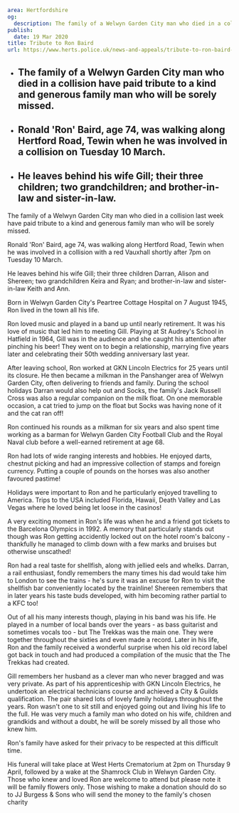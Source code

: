 ```yaml
area: Hertfordshire
og:
  description: The family of a Welwyn Garden City man who died in a collision last week have paid tribute to a kind and generous family man who will be sorely missed.
publish:
  date: 19 Mar 2020
title: Tribute to Ron Baird
url: https://www.herts.police.uk/news-and-appeals/tribute-to-ron-baird-1553b
```

* ## The family of a Welwyn Garden City man who died in a collision have paid tribute to a kind and generous family man who will be sorely missed.

 * ## Ronald 'Ron' Baird, age 74, was walking along Hertford Road, Tewin when he was involved in a collision on Tuesday 10 March.

 * ## He leaves behind his wife Gill; their three children; two grandchildren; and brother-in-law and sister-in-law.

The family of a Welwyn Garden City man who died in a collision last week have paid tribute to a kind and generous family man who will be sorely missed.

Ronald 'Ron' Baird, age 74, was walking along Hertford Road, Tewin when he was involved in a collision with a red Vauxhall shortly after 7pm on Tuesday 10 March.

He leaves behind his wife Gill; their three children Darran, Alison and Shereen; two grandchildren Keira and Ryan; and brother-in-law and sister-in-law Keith and Ann.

Born in Welwyn Garden City's Peartree Cottage Hospital on 7 August 1945, Ron lived in the town all his life.

Ron loved music and played in a band up until nearly retirement. It was his love of music that led him to meeting Gill. Playing at St Audrey's School in Hatfield in 1964, Gill was in the audience and she caught his attention after pinching his beer! They went on to begin a relationship, marrying five years later and celebrating their 50th wedding anniversary last year.

After leaving school, Ron worked at GKN Lincoln Electrics for 25 years until its closure. He then became a milkman in the Panshanger area of Welwyn Garden City, often delivering to friends and family. During the school holidays Darran would also help out and Socks, the family's Jack Russell Cross was also a regular companion on the milk float. On one memorable occasion, a cat tried to jump on the float but Socks was having none of it and the cat ran off!

Ron continued his rounds as a milkman for six years and also spent time working as a barman for Welwyn Garden City Football Club and the Royal Naval club before a well-earned retirement at age 68.

Ron had lots of wide ranging interests and hobbies. He enjoyed darts, chestnut picking and had an impressive collection of stamps and foreign currency. Putting a couple of pounds on the horses was also another favoured pastime!

Holidays were important to Ron and he particularly enjoyed travelling to America. Trips to the USA included Florida, Hawaii, Death Valley and Las Vegas where he loved being let loose in the casinos!

A very exciting moment in Ron's life was when he and a friend got tickets to the Barcelona Olympics in 1992. A memory that particularly stands out though was Ron getting accidently locked out on the hotel room's balcony - thankfully he managed to climb down with a few marks and bruises but otherwise unscathed!

Ron had a real taste for shellfish, along with jellied eels and whelks. Darran, a rail enthusiast, fondly remembers the many times his dad would take him to London to see the trains - he's sure it was an excuse for Ron to visit the shellfish bar conveniently located by the trainline! Shereen remembers that in later years his taste buds developed, with him becoming rather partial to a KFC too!

Out of all his many interests though, playing in his band was his life. He played in a number of local bands over the years - as bass guitarist and sometimes vocals too - but The Trekkas was the main one. They were together throughout the sixties and even made a record. Later in his life, Ron and the family received a wonderful surprise when his old record label got back in touch and had produced a compilation of the music that the The Trekkas had created.

Gill remembers her husband as a clever man who never bragged and was very private. As part of his apprenticeship with GKN Lincoln Electrics, he undertook an electrical technicians course and achieved a City & Guilds qualification. The pair shared lots of lovely family holidays throughout the years. Ron wasn't one to sit still and enjoyed going out and living his life to the full. He was very much a family man who doted on his wife, children and grandkids and without a doubt, he will be sorely missed by all those who knew him.

Ron's family have asked for their privacy to be respected at this difficult time.

His funeral will take place at West Herts Crematorium at 2pm on Thursday 9 April, followed by a wake at the Shamrock Club in Welwyn Garden City. Those who knew and loved Ron are welcome to attend but please note it will be family flowers only. Those wishing to make a donation should do so to JJ Burgess & Sons who will send the money to the family's chosen charity
